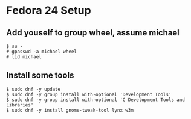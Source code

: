 # Fedora 24 Setup

## Add youself to group wheel, assume michael
    $ su -
    # gpasswd -a michael wheel
    # lid michael

## Install some tools
    $ sudo dnf -y update
    $ sudo dnf -y group install with-optional 'Development Tools'
    $ sudo dnf -y group install with-optional 'C Development Tools and Libraries'
    $ sudo dnf -y install gnome-tweak-tool lynx w3m
